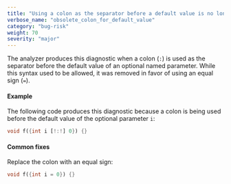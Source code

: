 ```yaml
---
title: "Using a colon as the separator before a default value is no longer supported."
verbose_name: "obsolete_colon_for_default_value"
category: "bug-risk"
weight: 70
severity: "major"
---
```

The analyzer produces this diagnostic when a colon (`:`) is used as the
separator before the default value of an optional named parameter.
While this syntax used to be allowed, it was removed in favor of
using an equal sign (`=`).

#### Example

The following code produces this diagnostic because a colon is being used
before the default value of the optional parameter `i`:

```dart
void f({int i [!:!] 0}) {}
```

#### Common fixes

Replace the colon with an equal sign:

```dart
void f({int i = 0}) {}
```
